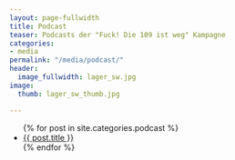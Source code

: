 ```yaml
---
layout: page-fullwidth
title: Podcast
teaser: Podcasts der "Fuck! Die 109 ist weg" Kampagne
categories:
- media
permalink: "/media/podcast/"
header:
  image_fullwidth: lager_sw.jpg
image:
  thumb: lager_sw_thumb.jpg

---
```


<ul>
    {% for post in site.categories.podcast %}
    <li><a href="{{ site.url }}{{ site.baseurl }}{{ post.url }}">{{ post.title }}</a></li>
    {% endfor %}
</ul>